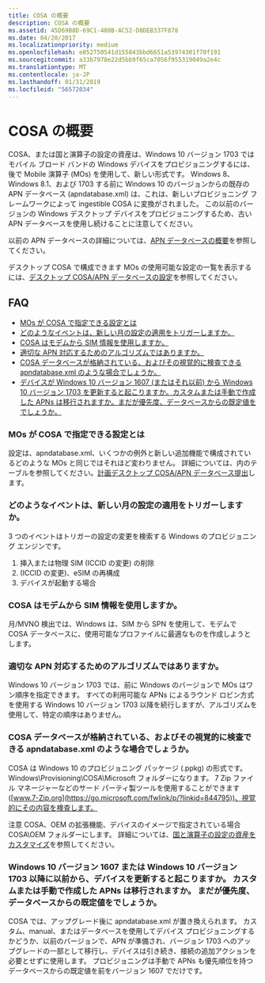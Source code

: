 ```yaml
---
title: COSA の概要
description: COSA の概要
ms.assetid: 45D69B8D-69C1-488B-AC52-D8DEB337F878
ms.date: 04/20/2017
ms.localizationpriority: medium
ms.openlocfilehash: e852750541d155843bbd6651a53974301f70f191
ms.sourcegitcommit: a33b7978e22d5bb9f65ca7056f955319049a2e4c
ms.translationtype: MT
ms.contentlocale: ja-JP
ms.lasthandoff: 01/31/2019
ms.locfileid: "56572034"
---
```

# <a name="cosa-overview"></a>COSA の概要

COSA、または国と演算子の設定の資産は、Windows 10 バージョン 1703 ではモバイル ブロード バンドの Windows デバイスをプロビジョニングするには、後で Mobile 演算子 (MOs) を使用して、新しい形式です。 Windows 8、Windows 8.1、および 1703 する前に Windows 10 のバージョンからの既存の APN データベース (apndatabase.xml) は、これは、新しいプロビジョニング フレームワークによって ingestible COSA に変換がされました。 この以前のバージョンの Windows デスクトップ デバイスをプロビジョニングするため、古い APN データベースを使用し続けることに注意してください。

以前の APN データベースの詳細については、[APN データベースの概要](apn-database-overview.md)を参照してください。

デスクトップ COSA で構成できます MOs の使用可能な設定の一覧を表示するには、[デスクトップ COSA/APN データベースの設定](desktop-cosa-apn-database-settings.md)を参照してください。

## <a name="faq"></a>FAQ

- [MOs が COSA で指定できる設定とは](#settings)
- [どのようなイベントは、新しい月の設定の適用をトリガーしますか。](#events)
- [COSA はモデムから SIM 情報を使用しますか。](#SIMinfo)
- [適切な APN 対応するためのアルゴリズムではありますか。](#APNmatch)
- [COSA データベースが格納されている、およびその視覚的に検査できる apndatabase.xml のような場合でしょうか。](#location)
- [デバイスが Windows 10 バージョン 1607 (またはそれ以前) から Windows 10 バージョン 1703 を更新すると起こりますか。カスタムまたは手動で作成した APNs は移行されますか。まだが優先度、データベースからの既定値をでしょうか。](#update)

### <a href="" id="settings"></a> MOs が COSA で指定できる設定とは

設定は、apndatabase.xml、いくつかの例外と新しい追加機能で構成されているどのような MOs と同じではそれほど変わりません。 詳細については、内のテーブルを参照してください。[計画デスクトップ COSA/APN データベース提出](planning-your-desktop-cosa-apn-database-submission.md)します。

### <a href="" id="events"></a> どのようなイベントは、新しい月の設定の適用をトリガーしますか。

3 つのイベントはトリガーの設定の変更を検索する Windows のプロビジョニング エンジンです。 

1.  挿入または物理 SIM (ICCID の変更) の削除
2.  (ICCID の変更)、eSIM の再構成
3.  デバイスが起動する場合

### <a href="" id="SIMinfo"></a> COSA はモデムから SIM 情報を使用しますか。

月/MVNO 検出では、Windows は、SIM から SPN を使用して、モデムで COSA データベースに、使用可能なプロファイルに最適なものを作成しようとします。

### <a href="" id="APNmatch"></a> 適切な APN 対応するためのアルゴリズムではありますか。

Windows 10 バージョン 1703 では、前に Windows のバージョンで MOs はワン順序を指定できます。 すべての利用可能な APNs によるラウンド ロビン方式を使用する Windows 10 バージョン 1703 以降を続行しますが、アルゴリズムを使用して、特定の順序はありません。

### <a href="" id="location"></a> COSA データベースが格納されている、およびその視覚的に検査できる apndatabase.xml のような場合でしょうか。

COSA は Windows 10 のプロビジョニング パッケージ (.ppkg) の形式です。 Windows\Provisioning\COSA\Microsoft フォルダーになります。 7 Zip ファイル マネージャーなどのサード パーティ製ツールを使用することができます ([www.7-Zip.org](https://go.microsoft.com/fwlink/p/?linkid=844795))、視覚的にその内容を検査します。

注意 COSA、OEM の拡張機能、デバイスのイメージで指定されている場合 COSA\OEM フォルダーにします。 詳細については、[国と演算子の設定の資産をカスタマイズ](https://msdn.microsoft.com/windows/hardware/commercialize/customize/desktop/customize-cosa)を参照してください。

### <a href="" id="update"></a> Windows 10 バージョン 1607 または Windows 10 バージョン 1703 以降に以前から、デバイスを更新すると起こりますか。 カスタムまたは手動で作成した APNs は移行されますか。 まだが優先度、データベースからの既定値をでしょうか。

COSA では、アップグレード後に apndatabase.xml が置き換えられます。 カスタム、manual、またはデータベースを使用してデバイス プロビジョニングするかどうか、以前のバージョンで、APN が準備され、バージョン 1703 へのアップグレードの一部として移行し、デバイスは引き続き、接続の追加アクションを必要とせずに使用します。 プロビジョニングは手動で APNs も優先順位を持つデータベースからの既定値を前をバージョン 1607 でだけです。

